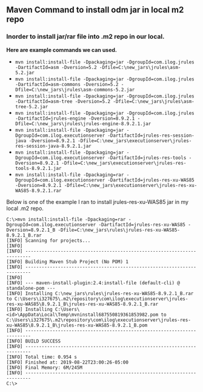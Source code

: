 ## Maven Command to install odm jar in local m2 repo

### Inorder to install jar/rar file into .m2 repo in our local.

**Here are example commands we can used.** 
- `mvn install:install-file -Dpackaging=jar -DgroupId=com.ilog.jrules -DartifactId=asm -Dversion=5.2 -Dfile=C:\new_jars\jrules\asm-5.2.jar`
- `mvn install:install-file -Dpackaging=jar -DgroupId=com.ilog.jrules -DartifactId=asm-commons -Dversion=5.2 -Dfile=C:\new_jars\jrules\asm-commons-5.2.jar`
- `mvn install:install-file -Dpackaging=jar -DgroupId=com.ilog.jrules -DartifactId=asm-tree -Dversion=5.2 -Dfile=C:\new_jars\jrules\asm-tree-5.2.jar`
- `mvn install:install-file -Dpackaging=jar -DgroupId=com.ilog.jrules -DartifactId=jrules-engine -Dversion=8.9.2.1 -Dfile=C:\new_jars\jrules\jrules-engine-8.9.2.1.jar`
- `mvn install:install-file -Dpackaging=jar -DgroupId=com.ilog.executionserver -DartifactId=jrules-res-session-java -Dversion=8.9.2.1 -Dfile=C:\new_jars\executionserver\jrules-res-session-java-8.9.2.1.jar`
- `mvn install:install-file -Dpackaging=jar -DgroupId=com.ilog.executionserver -DartifactId=jrules-res-tools -Dversion=8.9.2.1 -Dfile=C:\new_jars\executionserver\jrules-res-tools-8.9.2.1.jar`
- `mvn install:install-file -Dpackaging=rar -DgroupId=com.ilog.executionserver -DartifactId=jrules-res-xu-WAS85 -Dversion=8.9.2.1 -Dfile=C:\new_jars\executionserver\jrules-res-xu-WAS85-8.9.2.1.rar`


Below is one of the example I ran to install jrules-res-xu-WAS85 jar in my local .m2 repo.

```
C:\>mvn install:install-file -Dpackaging=rar -DgroupId=com.ilog.executionserver -DartifactId=jrules-res-xu-WAS85 -Dversion=8.9.2.1_B -Dfile=C:\new_jars\rules\jrules-res-xu-WAS85-8.9.2.1_B.rar
[INFO] Scanning for projects...
[INFO]
[INFO] ------------------------------------------------------------------------
[INFO] Building Maven Stub Project (No POM) 1
[INFO] ------------------------------------------------------------------------
[INFO]
[INFO] --- maven-install-plugin:2.4:install-file (default-cli) @ standalone-pom ---
[INFO] Installing C:\new_jars\rules\jrules-res-xu-WAS85-8.9.2.1_B.rar to C:\Users\i327675\.m2\repository\com\ilog\executionserver\jrules-res-xu-WAS85\8.9.2.1_B\jrules-res-xu-WAS85-8.9.2.1_B.rar
[INFO] Installing C:\Users\<id>\AppData\Local\Temp\mvninstall687550819361853982.pom to C:\Users\i327675\.m2\repository\com\ilog\executionserver\jrules-res-xu-WAS85\8.9.2.1_B\jrules-res-xu-WAS85-8.9.2.1_B.pom
[INFO] ------------------------------------------------------------------------
[INFO] BUILD SUCCESS
[INFO] ------------------------------------------------------------------------
[INFO] Total time: 0.954 s
[INFO] Finished at: 2019-08-22T23:00:26-05:00
[INFO] Final Memory: 6M/245M
[INFO] ------------------------------------------------------------------------
C:\>
```
